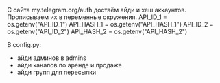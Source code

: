 С сайта my.telegram.org/auth достаём айди и хеш аккаунтов.
Прописываем их в переменные окружения.
API_ID_1 = os.getenv("API_ID_1")
API_HASH_1 = os.getenv("API_HASH_1")
API_ID_2 = os.getenv("API_ID_2")
API_HASH_2 = os.getenv("API_HASH_2")

В config.py:
 - айди админов в admins
 - айди каналов по аренде и продаже
 - айди групп для пересылки
